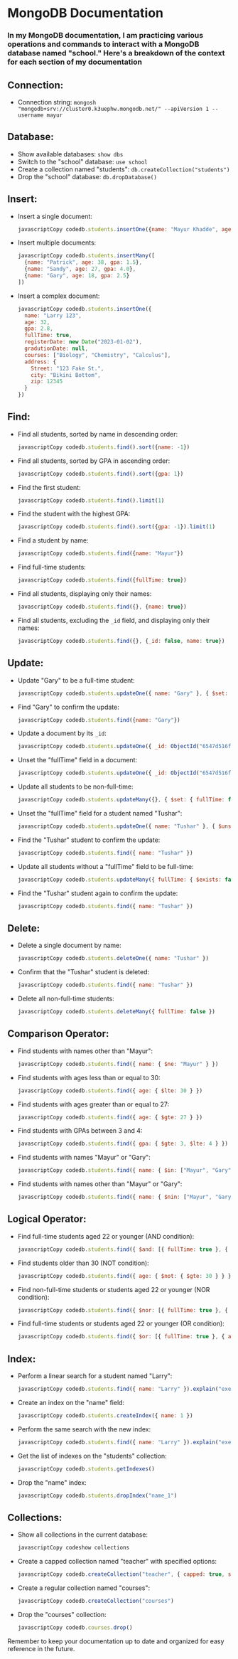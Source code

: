 # MongoDB Documentation
### In my MongoDB documentation, I am practicing various operations and commands to interact with a MongoDB database named "school." Here's a breakdown of the context for each section of my documentation

## Connection:

* Connection string: `mongosh "mongodb+srv://cluster0.k3uephw.mongodb.net/" --apiVersion 1 --username mayur`

## Database:

* Show available databases: `show dbs`
* Switch to the "school" database: `use school`
* Create a collection named "students": `db.createCollection("students")`
* Drop the "school" database: `db.dropDatabase()`

## Insert:

*   Insert a single document:

    ```javascript
    javascriptCopy codedb.students.insertOne({name: "Mayur Khadde", age: 30, gpa: 3.2})
    ```


*   Insert multiple documents:

    ```javascript
    javascriptCopy codedb.students.insertMany([
      {name: "Patrick", age: 38, gpa: 1.5},
      {name: "Sandy", age: 27, gpa: 4.0},
      {name: "Gary", age: 18, gpa: 2.5}
    ])
    ```


*   Insert a complex document:

    ```javascript
    javascriptCopy codedb.students.insertOne({
      name: "Larry 123",
      age: 32,
      gpa: 2.8,
      fullTime: true,
      registerDate: new Date("2023-01-02"),
      gradutionDate: null,
      courses: ["Biology", "Chemistry", "Calculus"],
      address: {
        Street: "123 Fake St.",
        city: "Bikini Bottom",
        zip: 12345
      }
    })
    ```

## Find:

*   Find all students, sorted by name in descending order:

    ```javascript
    javascriptCopy codedb.students.find().sort({name: -1})
    ```


*   Find all students, sorted by GPA in ascending order:

    ```javascript
    javascriptCopy codedb.students.find().sort({gpa: 1})
    ```


*   Find the first student:

    ```javascript
    javascriptCopy codedb.students.find().limit(1)
    ```


*   Find the student with the highest GPA:

    ```javascript
    javascriptCopy codedb.students.find().sort({gpa: -1}).limit(1)
    ```


*   Find a student by name:

    ```javascript
    javascriptCopy codedb.students.find({name: "Mayur"})
    ```


*   Find full-time students:

    ```javascript
    javascriptCopy codedb.students.find({fullTime: true})
    ```


*   Find all students, displaying only their names:

    ```javascript
    javascriptCopy codedb.students.find({}, {name: true})
    ```


*   Find all students, excluding the `_id` field, and displaying only their names:

    ```javascript
    javascriptCopy codedb.students.find({}, {_id: false, name: true})
    ```

## Update:

*   Update "Gary" to be a full-time student:

    ```javascript
    javascriptCopy codedb.students.updateOne({ name: "Gary" }, { $set: { fullTime: true } })
    ```


*   Find "Gary" to confirm the update:

    ```javascript
    javascriptCopy codedb.students.find({name: "Gary"})
    ```


*   Update a document by its `_id`:

    ```javascript
    javascriptCopy codedb.students.updateOne({ _id: ObjectId("6547d516fa269bcad3447d35") }, { $set: { fullTime: false } })
    ```


*   Unset the "fullTime" field in a document:

    ```javascript
    javascriptCopy codedb.students.updateOne({ _id: ObjectId("6547d516fa269bcad3447d35") }, { $unset: { fullTime: "" } })
    ```


*   Update all students to be non-full-time:

    ```javascript
    javascriptCopy codedb.students.updateMany({}, { $set: { fullTime: false } })
    ```


*   Unset the "fullTime" field for a student named "Tushar":

    ```javascript
    javascriptCopy codedb.students.updateOne({ name: "Tushar" }, { $unset: { fullTime: "" } })
    ```


*   Find the "Tushar" student to confirm the update:

    ```javascript
    javascriptCopy codedb.students.find({ name: "Tushar" })
    ```


*   Update all students without a "fullTime" field to be full-time:

    ```javascript
    javascriptCopy codedb.students.updateMany({ fullTime: { $exists: false } }, { $set: { fullTime: true } })
    ```


*   Find the "Tushar" student again to confirm the update:

    ```javascript
    javascriptCopy codedb.students.find({ name: "Tushar" })
    ```

## Delete:

*   Delete a single document by name:

    ```javascript
    javascriptCopy codedb.students.deleteOne({ name: "Tushar" })
    ```


*   Confirm that the "Tushar" student is deleted:

    ```javascript
    javascriptCopy codedb.students.find({ name: "Tushar" })
    ```


*   Delete all non-full-time students:

    ```javascript
    javascriptCopy codedb.students.deleteMany({ fullTime: false })
    ```

## Comparison Operator:

*   Find students with names other than "Mayur":

    ```javascript
    javascriptCopy codedb.students.find({ name: { $ne: "Mayur" } })
    ```


*   Find students with ages less than or equal to 30:

    ```javascript
    javascriptCopy codedb.students.find({ age: { $lte: 30 } })
    ```


*   Find students with ages greater than or equal to 27:

    ```javascript
    javascriptCopy codedb.students.find({ age: { $gte: 27 } })
    ```


*   Find students with GPAs between 3 and 4:

    ```javascript
    javascriptCopy codedb.students.find({ gpa: { $gte: 3, $lte: 4 } })
    ```


*   Find students with names "Mayur" or "Gary":

    ```javascript
    javascriptCopy codedb.students.find({ name: { $in: ["Mayur", "Gary"] } })
    ```


*   Find students with names other than "Mayur" or "Gary":

    ```javascript
    javascriptCopy codedb.students.find({ name: { $nin: ["Mayur", "Gary"] } })
    ```

## Logical Operator:

*   Find full-time students aged 22 or younger (AND condition):

    ```javascript
    javascriptCopy codedb.students.find({ $and: [{ fullTime: true }, { age: { $lte: 22 } }] })
    ```


*   Find students older than 30 (NOT condition):

    ```javascript
    javascriptCopy codedb.students.find({ age: { $not: { $gte: 30 } } })
    ```


*   Find non-full-time students or students aged 22 or younger (NOR condition):

    ```javascript
    javascriptCopy codedb.students.find({ $nor: [{ fullTime: true }, { age: { $lte: 22 } }] })
    ```


*   Find full-time students or students aged 22 or younger (OR condition):

    ```javascript
    javascriptCopy codedb.students.find({ $or: [{ fullTime: true }, { age: { $lte: 22 } }] })
    ```

## Index:

*   Perform a linear search for a student named "Larry":

    ```javascript
    javascriptCopy codedb.students.find({ name: "Larry" }).explain("executionStats")
    ```


*   Create an index on the "name" field:

    ```javascript
    javascriptCopy codedb.students.createIndex({ name: 1 })
    ```


*   Perform the same search with the new index:

    ```javascript
    javascriptCopy codedb.students.find({ name: "Larry" }).explain("executionStats")
    ```


*   Get the list of indexes on the "students" collection:

    ```javascript
    javascriptCopy codedb.students.getIndexes()
    ```


*   Drop the "name" index:

    ```javascript
    javascriptCopy codedb.students.dropIndex("name_1")
    ```

## Collections:

*   Show all collections in the current database:

    ```javascript
    javascriptCopy codeshow collections
    ```


*   Create a capped collection named "teacher" with specified options:

    ```javascript
    javascriptCopy codedb.createCollection("teacher", { capped: true, size: 10000000, max: 100, autoIndexId: false })
    ```


*   Create a regular collection named "courses":

    ```javascript
    javascriptCopy codedb.createCollection("courses")
    ```


*   Drop the "courses" collection:

    ```javascript
    javascriptCopy codedb.courses.drop()
    ```

Remember to keep your documentation up to date and organized for easy reference in the future.